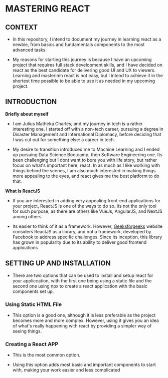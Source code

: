 # MASTERING REACT  

## CONTEXT
+ In this repository, I intend to document my journey in learning react as a newbie, from basics and fundamentals components to the most advanced tasks. 

+ My reasons for starting this journey is because I have an upcoming project that requires full stack development skills, and I have decided on react as the best candidate for delivering good UI and UX to viewers. Learning and masterimh react is not easy, but I intend to achieve it in the shortest time possible to be able to use it as needed in my upcoming project.

## INTRODUCTION

**Briefly about myself**   
+ I am Julius Matheka Charles, and my journey in tech is a rather interesting one. I started off with a non-tech career, pursuing a degree in Disaster Management and International Diplomacy, before deciding that I was cut out for something else: a career in tech. 

+ My desire to transition introduced me to Machine Learning and I ended up pursuing Data Science Bootcamp, then Software Engineering one. Its been challenging but I dont want to bore you with life story, but rather focus on what's important here: react. In as much as I like working with things behind the scenes, I am also much interested in making things more appealing to the eyes, and react gives me the best platform to do that.

**What is ReactJS**  
+ If you are interested in adding very appealing front-end applications for your project, ReactJS is one of the ways to do so. Its not the only tool for such purpose, as there are others like VueJs, AngularJS, and NextJS among others. 

+ Its easier to think of it as a framework. However, [Geeksforgeeks](https://www.geeksforgeeks.org/reactjs-basics-concepts-complete-reference/) website considers ReactJS as a library, and not a framework, developed by Facebook to address specific challenges. Since its inception, this library has grown in popularity due to its ability to deliver good frontend applications


## SETTING UP AND INSTALLATION  
+ There are two options that can be used to install and setup react for your appliccation, with the first one being using a static file and the second one using npx to create a react application with the basic components set up.   
### Using Static HTML File
+ This option is a good one, although it is less preferable as the project becomes more and more complex. However, using it gives you an idea of what's really happening with react by providing a simpler way of seeing things.

### Creating a React APP
+ This is the most common option.

+ Using this option adds most basic and important components to start with, making your work easier and less complicated

